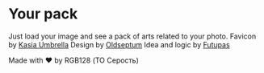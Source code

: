# Your pack
Just load your image and see a pack of arts related to your photo.
Favicon by [Kasia Umbrella](https://github.com/kasiaumbrella)
Design by [Oldseptum](https://github.com/oldseptum)
Idea and logic by [Futupas](https://github.com/Futupas)

Made with ❤ by RGB128 (ТО Серость)
